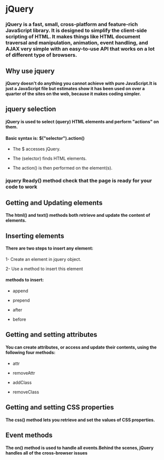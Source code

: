 # jQuery

### jQuery is a fast, small, cross-platform and feature-rich JavaScript library. It is designed to simplify the client-side scripting of HTML. It makes things like HTML document traversal and manipulation, animation, event handling, and AJAX very simple with an easy-to-use API that works on a lot of different type of browsers.

## Why use jquery

#### jQuery doesn't do anything you cannot achieve with pure JavaScript.It is just a JavaScript file but estimates show it has been used on over a quarter of the sites on the web, because it makes coding simpler. 

## jquery selection

#### jQuery is used to select (query) HTML elements and perform "actions" on them.

#### Basic syntax is: $("selector").action()

- The $ accesses jQuery.

- The (selector) finds HTML elements.

- The action() is then performed on the element(s).

### jquery Ready() method check that the page is ready for your code to work 

## Getting and Updating elements

#### The  html() and text() methods both retrieve and update the content of elements. 

## Inserting elements

#### There are two steps to insert any element:

1- Create an element in jquery object.

2- Use a method to insert this element 

#### methods to insert:

- append

- prepend

- after

- before

## Getting and setting attributes 

#### You can create attributes, or access and update their contents, using the following four methods:

- attr

- removeAttr

- addClass

- removeClass

## Getting and setting CSS properties 

#### The css() method lets you retrieve and set the values of CSS properties. 

## Event methods

#### The on() method is used to handle all events.Behind the scenes, jQuery handles all of the cross-browser issues

